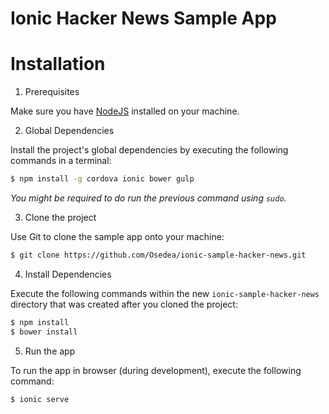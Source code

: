 Ionic Hacker News Sample App
===

# Installation

1. Prerequisites

  Make sure you have [NodeJS](https://nodejs.org/) installed on your machine.

2. Global Dependencies

  Install the project's global dependencies by executing the following commands in a terminal:

  ```bash
  $ npm install -g cordova ionic bower gulp
  ```

  _You might be required to do run the previous command using `sudo`._

3. Clone the project

  Use Git to clone the sample app onto your machine:

  ```bash
  $ git clone https://github.com/Osedea/ionic-sample-hacker-news.git
  ```

4. Install Dependencies

  Execute the following commands within the new `ionic-sample-hacker-news` directory that was created after you cloned the project:

  ```bash
  $ npm install
  $ bower install
  ```

5. Run the app

  To run the app in browser (during development), execute the following command:

  ```bash
  $ ionic serve
  ```
